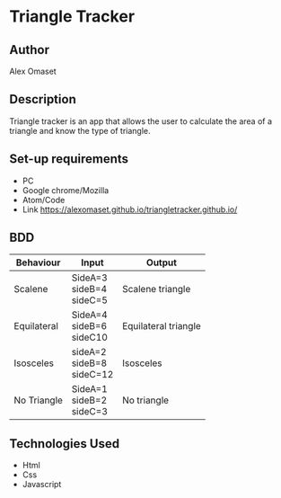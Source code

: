 # Triangle Tracker
## Author
Alex Omaset
## Description
Triangle tracker is an app that allows the user to calculate the area of a triangle and know the type of triangle.
## Set-up requirements
* PC 
* Google chrome/Mozilla
* Atom/Code
* Link https://alexomaset.github.io/triangletracker.github.io/
## BDD
| Behaviour | Input | Output |
| --- | --- | --- |
| Scalene | SideA=3<br>sideB=4<br>sideC=5 | Scalene triangle |
| Equilateral  | SideA=4<br>sideB=6<br>sideC10 | Equilateral triangle |
| Isosceles | sideA=2<br>sideB=8<br>sideC=12 | Isosceles
| No Triangle | SideA=1<br>sideB=2<br>sideC=3 | No triangle
## Technologies Used
* Html
* Css
* Javascript
